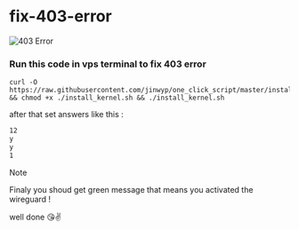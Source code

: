 # fix-403-error

![403 Error](https://qph.cf2.quoracdn.net/main-qimg-2e82e8fd2b294107d008d1dd731c143a-lq)

### Run this code in vps terminal to fix 403 error 


 ``` 
 curl -O https://raw.githubusercontent.com/jinwyp/one_click_script/master/install_kernel.sh && chmod +x ./install_kernel.sh && ./install_kernel.sh
```


after that set answers like this :

```1
12
y
y
1
```

>[!NOTE]
>Finaly you shoud get green message that means you activated the wireguard !


well done 😘✌️

